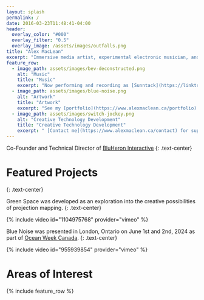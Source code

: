 ```yaml
---
layout: splash
permalink: /
date: 2016-03-23T11:48:41-04:00
header:
  overlay_color: "#000"
  overlay_filter: "0.5"
  overlay_image: /assets/images/outfalls.png
title: "Alex MacLean"
excerpt: "Immersive media artist, experimental electronic musician, and creative technologist based in London, ON"
feature_row:
  - image_path: assets/images/bev-deconstructed.png
    alt: "Music"
    title: "Music"
    excerpt: "Now performing and recording as [Sunntack](https://linktr.ee/alexjsmac)"
  - image_path: assets/images/blue-noise.png
    alt: "Artwork"
    title: "Artwork"
    excerpt: "See my [portfolio](https://www.alexmaclean.ca/portfolio) for a glance at some of my projects"
  - image_path: assets/images/switch-jockey.png
    alt: "Creative Technology Development"
    title: "Creative Technology Development"
    excerpt: " [Contact me](https://www.alexmaclean.ca/contact) for support as a technical artist or software developer"
---
```


Co-Founder and Technical Director of [BluHeron Interactive](https://bluheroninteractive.com)
{: .text-center}

# Featured Projects
{: .text-center}

Green Space was developed as an exploration into the creative possibilities of projection mapping.
{: .text-center}

{% include video id="1104975768" provider="vimeo" %}

Blue Noise was presented in London, Ontario on June 1st and 2nd, 2024 as part of [Ocean Week Canada](https://oceanweekcan.ca/).
{: .text-center}

{% include video id="955939854" provider="vimeo" %}

# Areas of Interest

{% include feature_row %}

